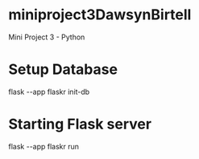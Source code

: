 # miniproject3DawsynBirtell
Mini Project 3 - Python


# Setup Database
flask --app flaskr init-db

# Starting Flask server
flask --app flaskr run